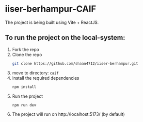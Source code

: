 # iiser-berhampur-CAIF

The project is being built using Vite + ReactJS.

## To run the project on the local-system:

1. Fork the repo
2. Clone the repo
   ```sh
   git clone https://github.com/shaan4712/iiser-berhampur.git
   ```
3. move to directory: `caif`
4. Install the required dependencies
   ```sh
   npm install
   ```
5. Run the project
   ```sh
   npm run dev
   ```
6. The project will run on http://localhost:5173/ (by default)
